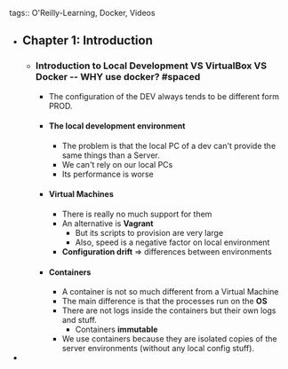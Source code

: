 tags:: O'Reilly-Learning, Docker, Videos

- ## Chapter 1: Introduction
	- ### Introduction to Local Development VS VirtualBox VS Docker -- WHY use docker? #spaced
		- The configuration of the DEV always tends to be different form PROD.
		- #### The local development environment
			- The problem is that the local PC of a dev can't provide the same things than a Server.
			- We can't rely on our local PCs
			- Its performance is worse
		- #### Virtual Machines
			- There is really no much support for them
			- An alternative is **Vagrant**
				- But its scripts to provision are very large
				- Also, speed is a negative factor on local environment
			- **Configuration drift** => differences between environments
		- #### Containers
			- A container is not so much different from a Virtual Machine
			- The main difference is that the processes run on the **OS**
			- There are not logs inside the containers but their own logs and stuff.
				- Containers **immutable**
			- We use containers because they are isolated copies of the server environments (without any local config stuff).
-